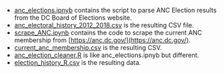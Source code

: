- [anc_elections.ipnyb](scripts/anc_elections.ipynb) contains the script to parse ANC Election results from the DC Board of Elections website.
- [anc_electoral_history_2012_2018.csv](cleaned_data/anc_electoral_history_2012_2018.csv) is the resulting CSV file.
- [scrape_ANC.ipynb](scripts/scrape_ANC.ipynb) contains the code to scrape the current ANC membership from [https://anc.dc.gov/](https://anc.dc.gov/).
- [current_anc_membership.csv](cleaned_data/current_anc_membership.csv) is the resulting CSV.
- [anc_election_cleaner.R](scripts/anc_election_cleaner.R) is like anc_elections.ipnyb but different.
- [election_history_R.csv](cleaned_data/election_history_R.csv) is the resulting data.
